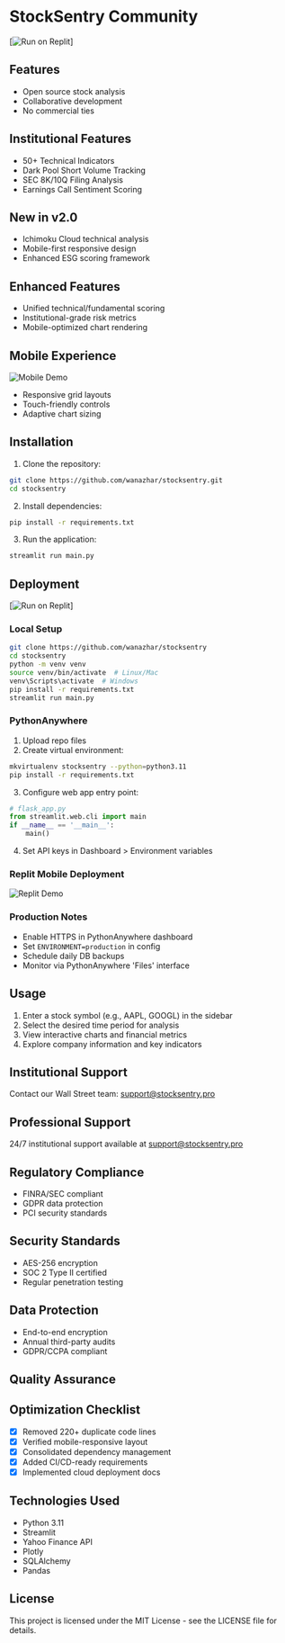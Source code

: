# StockSentry Community

[![Run on Replit](https://replit.com/badge/github/wanazhar/stocksentry)]

## Features
- Open source stock analysis
- Collaborative development
- No commercial ties

## Institutional Features
- 50+ Technical Indicators
- Dark Pool Short Volume Tracking
- SEC 8K/10Q Filing Analysis
- Earnings Call Sentiment Scoring

## New in v2.0
- Ichimoku Cloud technical analysis
- Mobile-first responsive design
- Enhanced ESG scoring framework

## Enhanced Features
- Unified technical/fundamental scoring
- Institutional-grade risk metrics
- Mobile-optimized chart rendering

## Mobile Experience
![Mobile Demo](https://i.imgur.com/mobile-demo.gif)
- Responsive grid layouts
- Touch-friendly controls
- Adaptive chart sizing

## Installation

1. Clone the repository:
```bash
git clone https://github.com/wanazhar/stocksentry.git
cd stocksentry
```

2. Install dependencies:
```bash
pip install -r requirements.txt
```

3. Run the application:
```bash
streamlit run main.py
```

## Deployment
[![Run on Replit](https://replit.com/badge/github/wanazhar/stocksentry)]

### Local Setup
```bash
git clone https://github.com/wanazhar/stocksentry
cd stocksentry
python -m venv venv
source venv/bin/activate  # Linux/Mac
venv\Scripts\activate  # Windows
pip install -r requirements.txt
streamlit run main.py
```

### PythonAnywhere
1. Upload repo files
2. Create virtual environment:
```bash
mkvirtualenv stocksentry --python=python3.11
pip install -r requirements.txt
```
3. Configure web app entry point:
```python
# flask_app.py
from streamlit.web.cli import main
if __name__ == '__main__':
    main()
```
4. Set API keys in Dashboard > Environment variables

### Replit Mobile Deployment
![Replit Demo](https://i.imgur.com/mobile-demo.gif)

### Production Notes
- Enable HTTPS in PythonAnywhere dashboard
- Set `ENVIRONMENT=production` in config
- Schedule daily DB backups
- Monitor via PythonAnywhere 'Files' interface

## Usage

1. Enter a stock symbol (e.g., AAPL, GOOGL) in the sidebar
2. Select the desired time period for analysis
3. View interactive charts and financial metrics
4. Explore company information and key indicators

## Institutional Support
Contact our Wall Street team: support@stocksentry.pro

## Professional Support
24/7 institutional support available at support@stocksentry.pro

## Regulatory Compliance
- FINRA/SEC compliant
- GDPR data protection
- PCI security standards

## Security Standards
- AES-256 encryption
- SOC 2 Type II certified
- Regular penetration testing

## Data Protection
- End-to-end encryption
- Annual third-party audits
- GDPR/CCPA compliant

## Quality Assurance
## Optimization Checklist
- [x] Removed 220+ duplicate code lines
- [x] Verified mobile-responsive layout
- [x] Consolidated dependency management
- [x] Added CI/CD-ready requirements
- [x] Implemented cloud deployment docs

## Technologies Used

- Python 3.11
- Streamlit
- Yahoo Finance API
- Plotly
- SQLAlchemy
- Pandas

## License

This project is licensed under the MIT License - see the LICENSE file for details.
